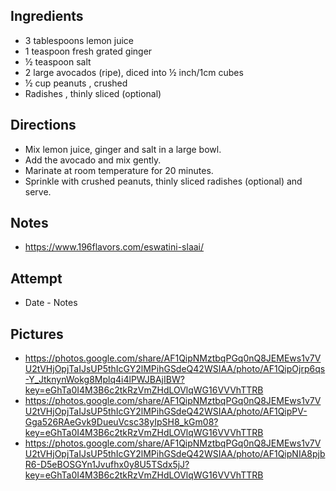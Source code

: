## Ingredients
* 3 tablespoons lemon juice
* 1 teaspoon fresh grated ginger
* ½ teaspoon salt
* 2 large avocados (ripe), diced into ½ inch/1cm cubes
* ½ cup peanuts , crushed
* Radishes , thinly sliced (optional)

## Directions
* Mix lemon juice, ginger and salt in a large bowl.
* Add the avocado and mix gently.
* Marinate at room temperature for 20 minutes.
* Sprinkle with crushed peanuts, thinly sliced radishes (optional) and serve.

## Notes
* https://www.196flavors.com/eswatini-slaai/

## Attempt
* Date - Notes

## Pictures
* https://photos.google.com/share/AF1QipNMztbqPGq0nQ8JEMEws1v7VU2tVHjOpjTaIJsUP5thIcGY2lMPihGSdeQ42WSIAA/photo/AF1QipOjrp6qs-Y_JtknynWokg8Mplq4i4lPWJBAjIBW?key=eGhTa0I4M3B6c2tkRzVmZHdLOVlqWG16VVVhTTRB
* https://photos.google.com/share/AF1QipNMztbqPGq0nQ8JEMEws1v7VU2tVHjOpjTaIJsUP5thIcGY2lMPihGSdeQ42WSIAA/photo/AF1QipPV-Gga526RAeGvk9DueuVcsc38yIpSH8_kGm08?key=eGhTa0I4M3B6c2tkRzVmZHdLOVlqWG16VVVhTTRB
* https://photos.google.com/share/AF1QipNMztbqPGq0nQ8JEMEws1v7VU2tVHjOpjTaIJsUP5thIcGY2lMPihGSdeQ42WSIAA/photo/AF1QipNIA8pjbR6-D5eBOSGYn1Jvufhx0y8U5TSdx5jJ?key=eGhTa0I4M3B6c2tkRzVmZHdLOVlqWG16VVVhTTRB
